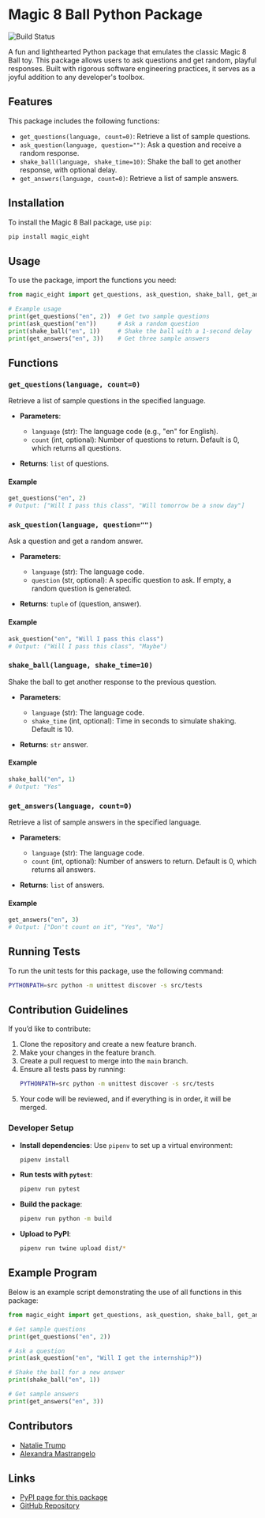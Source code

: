# Magic 8 Ball Python Package

![Build Status](https://github.com/software-students-fall2024/3-python-package-magic-eight/actions)

A fun and lighthearted Python package that emulates the classic Magic 8 Ball toy. This package allows users to ask questions and get random, playful responses. Built with rigorous software engineering practices, it serves as a joyful addition to any developer's toolbox.

## Features

This package includes the following functions:
- `get_questions(language, count=0)`: Retrieve a list of sample questions.
- `ask_question(language, question="")`: Ask a question and receive a random response.
- `shake_ball(language, shake_time=10)`: Shake the ball to get another response, with optional delay.
- `get_answers(language, count=0)`: Retrieve a list of sample answers.

## Installation

To install the Magic 8 Ball package, use `pip`:

```bash
pip install magic_eight
```

## Usage

To use the package, import the functions you need:

```python
from magic_eight import get_questions, ask_question, shake_ball, get_answers

# Example usage
print(get_questions("en", 2))  # Get two sample questions
print(ask_question("en"))      # Ask a random question
print(shake_ball("en", 1))     # Shake the ball with a 1-second delay
print(get_answers("en", 3))    # Get three sample answers
```

## Functions

### `get_questions(language, count=0)`
Retrieve a list of sample questions in the specified language.

- **Parameters**:
  - `language` (str): The language code (e.g., "en" for English).
  - `count` (int, optional): Number of questions to return. Default is 0, which returns all questions.

- **Returns**: `list` of questions.

#### Example
```python
get_questions("en", 2)
# Output: ["Will I pass this class", "Will tomorrow be a snow day"]
```

### `ask_question(language, question="")`
Ask a question and get a random answer.

- **Parameters**:
  - `language` (str): The language code.
  - `question` (str, optional): A specific question to ask. If empty, a random question is generated.

- **Returns**: `tuple` of (question, answer).

#### Example
```python
ask_question("en", "Will I pass this class")
# Output: ("Will I pass this class", "Maybe")
```

### `shake_ball(language, shake_time=10)`
Shake the ball to get another response to the previous question.

- **Parameters**:
  - `language` (str): The language code.
  - `shake_time` (int, optional): Time in seconds to simulate shaking. Default is 10.

- **Returns**: `str` answer.

#### Example
```python
shake_ball("en", 1)
# Output: "Yes"
```

### `get_answers(language, count=0)`
Retrieve a list of sample answers in the specified language.

- **Parameters**:
  - `language` (str): The language code.
  - `count` (int, optional): Number of answers to return. Default is 0, which returns all answers.

- **Returns**: `list` of answers.

#### Example
```python
get_answers("en", 3)
# Output: ["Don't count on it", "Yes", "No"]
```

## Running Tests

To run the unit tests for this package, use the following command:

```bash
PYTHONPATH=src python -m unittest discover -s src/tests
```

## Contribution Guidelines

If you’d like to contribute:

1. Clone the repository and create a new feature branch.
2. Make your changes in the feature branch.
3. Create a pull request to merge into the `main` branch.
4. Ensure all tests pass by running:
   ```bash
   PYTHONPATH=src python -m unittest discover -s src/tests
   ```
5. Your code will be reviewed, and if everything is in order, it will be merged.

### Developer Setup

- **Install dependencies**: Use `pipenv` to set up a virtual environment:
  ```bash
  pipenv install
  ```
- **Run tests with `pytest`**:
  ```bash
  pipenv run pytest
  ```
- **Build the package**:
  ```bash
  pipenv run python -m build
  ```
- **Upload to PyPI**:
  ```bash
  pipenv run twine upload dist/*
  ```

## Example Program

Below is an example script demonstrating the use of all functions in this package:

```python
from magic_eight import get_questions, ask_question, shake_ball, get_answers

# Get sample questions
print(get_questions("en", 2))

# Ask a question
print(ask_question("en", "Will I get the internship?"))

# Shake the ball for a new answer
print(shake_ball("en", 1))

# Get sample answers
print(get_answers("en", 3))
```

## Contributors

- [Natalie Trump](https://github.com/nht251)
- [Alexandra Mastrangelo](https://github.com/alexandramastrangelo)

## Links

- [PyPI page for this package](https://pypi.org/project/magic-eight-ball/0.1.0/)
- [GitHub Repository](https://github.com/software-students-fall2024/3-python-package-magic-eight)